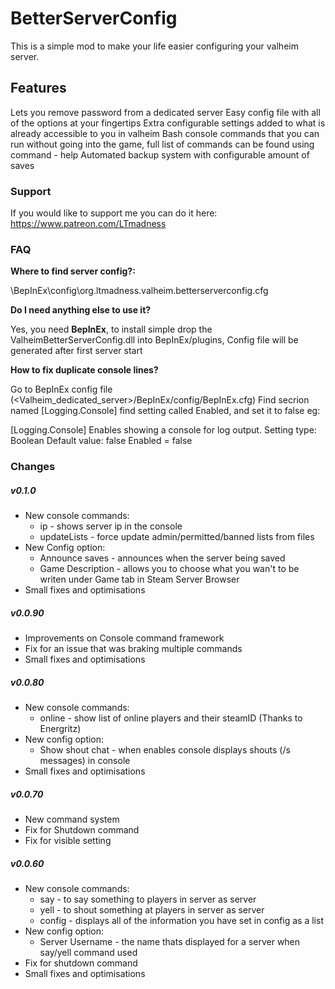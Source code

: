 # BetterServerConfig
This is a simple mod to make your life easier configuring your valheim server.

## Features
Lets you remove password from a dedicated server
Easy config file with all of the options at your fingertips
Extra configurable settings added to what is already accessible to you in valheim
Bash console commands that you can run without going into the game, 
full list of commands can be found using command - help
Automated backup system with configurable amount of saves

### Support
If you would like to support me you can do it here: https://www.patreon.com/LTmadness

### FAQ
<b>Where to find server config?:</b>

<Valheim dedicated server>\BepInEx\config\org.ltmadness.valheim.betterserverconfig.cfg

<b>Do I need anything else to use it?</b>

Yes, you need <b>BepInEx</b>, to install simple drop the ValheimBetterServerConfig.dll into BepInEx/plugins,
Config file will be generated after first server start

<b>How to fix duplicate console lines?</b>

Go to BepInEx config file (<Valheim_dedicated_server>/BepInEx/config/BepInEx.cfg)
Find secrion named [Logging.Console] find setting called Enabled, and set it to false eg:

[Logging.Console]
Enables showing a console for log output.
Setting type: Boolean
Default value: false
Enabled = false

### Changes
##### v0.1.0
- New console commands:
	* ip - shows server ip in the console
	* updateLists - force update admin/permitted/banned lists from files
- New Config option:
	* Announce saves - announces when the server being saved
	* Game Description - allows you to choose what you wan't to be writen under Game tab in Steam Server Browser
- Small fixes and optimisations

##### v0.0.90
- Improvements on Console command framework
- Fix for an issue that was braking multiple commands
- Small fixes and optimisations

##### v0.0.80
- New console commands:
	* online - show list of online players and their steamID (Thanks to Energritz)
- New config option:
	* Show shout chat - when enables console displays shouts (/s messages) in console
- Small fixes and optimisations

##### v0.0.70
- New command system
- Fix for Shutdown command
- Fix for visible setting

##### v0.0.60
- New console commands:
	* say - to say something to players in server as server
	* yell - to shout something at players in server as server
	* config - displays all of the information you have set in config as a list
- New config option:
	* Server Username - the name thats displayed for a server when say/yell command used
- Fix for shutdown command
- Small fixes and optimisations
